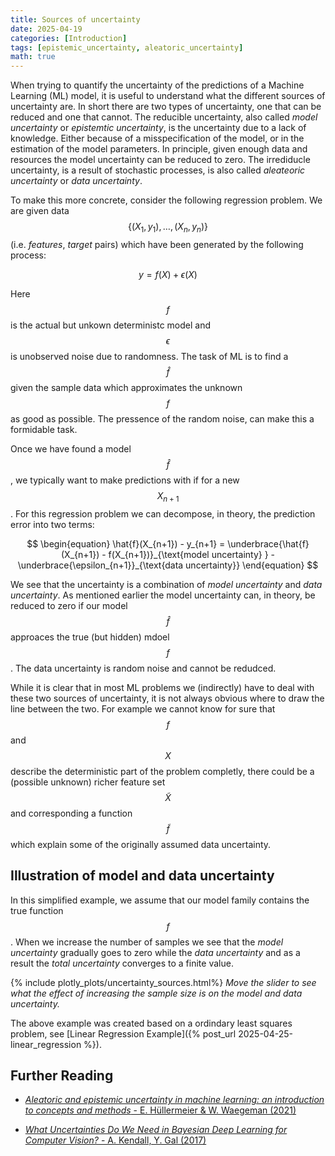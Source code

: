 ```yaml
---
title: Sources of uncertainty
date: 2025-04-19
categories: [Introduction]
tags: [epistemic_uncertainty, aleatoric_uncertainty]  
math: true
---
```


When trying to quantify the uncertainty of the predictions of a Machine Learning (ML) model, it is useful to understand what the different sources of uncertainty are. In short there are two types of uncertainty, one that can be reduced and one that cannot. The reducible uncertainty, also called *model uncertainty* or *epistemtic uncertainty*, is the uncertainty due to a lack of knowledge. Either because of a misspecification of the model, or in the estimation of the model parameters. In principle, given enough data and resources the model uncertainty can be reduced to zero. The irrediducle uncertainty, is a result of stochastic processes, is also called *aleateoric uncertainty* or *data uncertainty*.

To make this more concrete, consider the following regression problem. We are given data $$\{(X_1,y_1),\ldots,(X_n,y_n)\}$$ (i.e. *features*, *target* pairs) which have been generated by the following process:

$$
\begin{equation}
y = f(X) + \epsilon(X)
\end{equation}
$$ 

Here $$f$$ is the actual but unkown deterministc model and $$\epsilon$$ is unobserved noise due to randomness. The task of ML is to find a $$\hat{f}$$ given the sample data which approximates the unknown $$f$$ as good as possible. The pressence of the random noise, can make this a formidable task. 

Once we have found a model $$\hat{f}$$, we typically want to make predictions with if for a new $$X_{n+1}$$. For this regression problem we can decompose, in theory, the prediction error into two terms:

$$
\begin{equation}
\hat{f}(X_{n+1}) - y_{n+1} = \underbrace{\hat{f}(X_{n+1}) - f(X_{n+1})}_{\text{model uncertainty}
} - \underbrace{\epsilon_{n+1}}_{\text{data uncertainty}}
\end{equation}
$$

We see that the uncertainty is a combination of *model uncertainty* and *data uncertainty*. As mentioned earlier the model uncertainty can, in theory, be reduced to zero if our model $$\hat{f}$$ approaces the true (but hidden) mdoel $$f$$. The data uncertainty is random noise and cannot be redudced.

While it is clear that in most ML problems we (indirectly) have to deal with these two sources of uncertainty, it is not always obvious where to draw the line between the two. For example we cannot know for sure that $$f$$ and $$X$$ describe the deterministic part of the problem completly, there could be a (possible unknown) richer feature set $$\tilde{X}$$ and corresponding a function $$\tilde{f}$$ which explain some of the originally assumed data uncertainty.

## Illustration of model and data uncertainty
In this simplified example, we assume that our model family contains the true function $$f$$. When we increase the number of samples we see that the *model uncertainty* gradually goes to zero while the *data uncertainty* and as a result the *total uncertainty* converges to a finite value.

{% include plotly_plots/uncertainty_sources.html%}
*Move the slider to see what the effect of increasing the sample size is on the model and data uncertainty.*

The above example was created based on a ordindary least squares problem, see [Linear Regression Example]({% post_url 2025-04-25-linear_regression %}).

## Further Reading
* [*Aleatoric and epistemic uncertainty in machine learning: an introduction to concepts and methods* - E. Hüllermeier & W. Waegeman (2021)](https://link.springer.com/article/10.1007/s10994-021-05946-3)

* [*What Uncertainties Do We Need in Bayesian Deep Learning for Computer Vision?* - A. Kendall, Y. Gal (2017)](https://arxiv.org/abs/1703.04977)

<!-- how do we estimate it -->
<!-- what does it mean for fitting a model -->